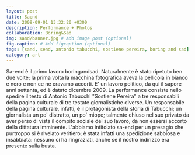 ```yaml
---
layout: post
title: Saend
date: 2009-09-01 13:32:20 +0300
description: Performance + Photos
collaboration: Boring&Sad
img: sand/banner.jpg # Add image post (optional)
fig-caption: # Add figcaption (optional)
tags: [sand, send, antonio tabucchi, sostiene pereira, boring and sad]
category: art
---
```




Sa-end è il primo lavoro boringandsad. Naturalmente è stato ripetuto ben due volte; la prima volta la macchina fotografica aveva la pellicola in bianco e nero e non ce ne eravamo accorti. E' un lavoro politico, da qui il sapore anni settanta, ed è datato dicembre 2009. La performance consiste nello spedire il testo di Antonio Tabucchi "Sostiene Pereira" a tre responsabili della pagina culturale di tre testate giornalistiche diverse.  Un responsabile della pagina culturale, infatti, è il protagonista della storia di Tabucchi; un giornalista un po' distratto, un po' miope;  talmente chiuso nel suo privato da aver perso di vista il compito sociale del suo lavoro, da non essersi accorto della dittatura imminente.
L'abbiamo intitolato sa-end per un presagio che purtroppo si è rivelato veritiero; è stata infatti una spedizione sabbiosa e insabbiata: nessuno ci ha ringraziati, anche se il nostro indirizzo era presente sulla busta.
